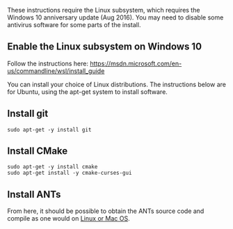 These instructions require the Linux subsystem, which requires the Windows 10 anniversary update (Aug 2016). You may need to disable some antivirus software for some parts of the install.

## Enable the Linux subsystem on Windows 10

Follow the instructions here: https://msdn.microsoft.com/en-us/commandline/wsl/install_guide

You can install your choice of Linux distributions. The instructions below are for Ubuntu, using the apt-get system to install software.

## Install git

```
sudo apt-get -y install git
```
## Install CMake

```
sudo apt-get -y install cmake
sudo apt-get install -y cmake-curses-gui
```

## Install ANTs

From here, it should be possible to obtain the ANTs source code and compile as one would on [Linux or Mac OS](https://github.com/stnava/ANTs/wiki/Compiling-ANTs-on-Linux-and-Mac-OS#get-the-latest-code).